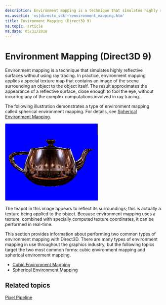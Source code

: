 ```yaml
---
description: Environment mapping is a technique that simulates highly reflective surfaces without using ray tracing.
ms.assetid: 'vs|directx_sdk|~\environment_mapping.htm'
title: Environment Mapping (Direct3D 9)
ms.topic: article
ms.date: 05/31/2018
---
```


# Environment Mapping (Direct3D 9)

Environment mapping is a technique that simulates highly reflective surfaces without using ray tracing. In practice, environment mapping applies a special texture map that contains an image of the scene surrounding an object to the object itself. The result approximates the appearance of a reflective surface, close enough to fool the eye, without incurring any of the complex computations involved in ray tracing.

The following illustration demonstrates a type of environment mapping called spherical environment mapping. For details, see [Spherical Environment Mapping](spherical-environment-mapping.md).

![illustration of a teapot with an applied texture that reflects the surroundings](images/spheremapped-teapot.png)

The teapot in this image appears to reflect its surroundings; this is actually a texture being applied to the object. Because environment mapping uses a texture, combined with specially computed texture coordinates, it can be performed in real-time.

This section provides information about performing two common types of environment mapping with Direct3D. There are many types of environment mapping in use throughout the graphics industry, but the following topics target the two most common forms: cubic environment mapping and spherical environment mapping.

-   [Cubic Environment Mapping](cubic-environment-mapping.md)
-   [Spherical Environment Mapping](spherical-environment-mapping.md)

## Related topics

<dl> <dt>

[Pixel Pipeline](pixel-pipeline.md)
</dt> </dl>

 

 



